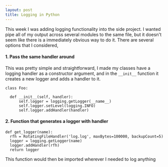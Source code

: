 ```yaml
---
layout: post
title: Logging in Python
---
```

This week I was adding logging functionality into the side project. I wanted pipe all of my output across several modules to the same file, but it doesn't seem like there is a immediately obvious way to do it. There are several options that I considered,
#### 1. Pass the same handler around
This was pretty simple and straightforward, I made my classes have a logging handler as a constructor argument, and in the `__init__` function it creates a new logger and adds a handler to it.

```
class Foo:

  def __init__(self, handler):
      self.logger = logging.getLogger(__name__)
      self.logger.setLevel(logging.INFO)
      self.logger.addHandler(handler)
```

#### 2. Function that generates a logger with handler
```
def get_logger(name):
  rfh = RotatingFileHandler('log.log', maxBytes=100000, backupCount=5)
  logger = logging.getLogger(name)
  logger.addHandler(rfh)
  return logger
```
This function would then be imported wherever I needed to log anything
